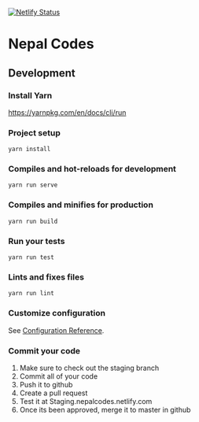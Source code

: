 [![Netlify Status](https://api.netlify.com/api/v1/badges/56c72af2-8bf5-4cd3-842e-216885a5e989/deploy-status)](https://app.netlify.com/sites/nepalcodes/deploys)

# Nepal Codes

## Development

### Install Yarn
https://yarnpkg.com/en/docs/cli/run

### Project setup
```
yarn install
```

### Compiles and hot-reloads for development
```
yarn run serve
```

### Compiles and minifies for production
```
yarn run build
```

### Run your tests
```
yarn run test
```

### Lints and fixes files
```
yarn run lint
```

### Customize configuration
See [Configuration Reference](https://cli.vuejs.org/config/).

### Commit your code
1. Make sure to check out the staging branch
2. Commit all of your code
3. Push it to github
4. Create a pull request
5. Test it at Staging.nepalcodes.netlify.com
6. Once its been approved, merge it to master in github
